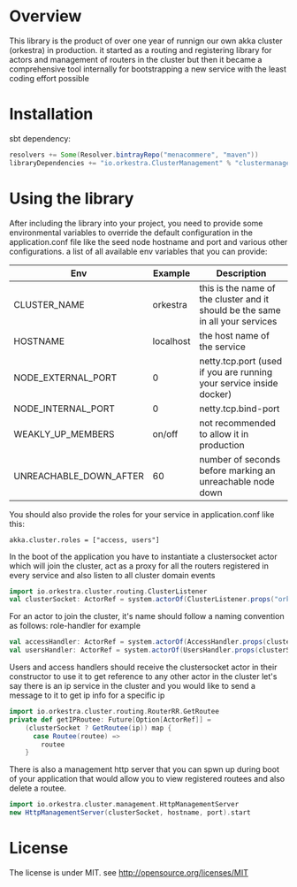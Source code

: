# Overview
This library is the product of over one year of runnign our own akka cluster (orkestra) in production. it started as a routing and registering library for actors and management of routers in the cluster but then it became a comprehensive tool internally for bootstrapping a new service with the least coding effort possible

# Installation
sbt dependency:
```sbt
resolvers += Some(Resolver.bintrayRepo("menacommere", "maven"))
libraryDependencies += "io.orkestra.ClusterManagement" % "clustermanagement_2.11" % "2.0"
```

# Using the library
After including the library into your project, you need to provide some environmental variables to override the default configuration in the application.conf file like the seed node hostname and port and various other configurations.
a list of all available env variables that you can provide:

Env | Example | Description
--- | ------- | -----------
CLUSTER_NAME | orkestra | this is the name of the cluster and it should be the same in all your services
HOSTNAME | localhost | the host name of the service
NODE_EXTERNAL_PORT | 0 | netty.tcp.port (used if you are running your service inside docker)
NODE_INTERNAL_PORT | 0 | netty.tcp.bind-port
WEAKLY_UP_MEMBERS | on/off | not recommended to allow it in production
UNREACHABLE_DOWN_AFTER | 60 | number of seconds before marking an unreachable node down

You should also provide the roles for your service in application.conf like this:
```
akka.cluster.roles = ["access, users"]
```
In the boot of the application you have to instantiate a clustersocket actor which will join the cluster, act as a proxy for all the routers registered in every service and also listen to all cluster domain events
```scala
import io.orkestra.cluster.routing.ClusterListener
val clusterSocket: ActorRef = system.actorOf(ClusterListener.props("orkestra"), "cluster-socket")
```
For an actor to join the cluster, it's name should follow a naming convention as follows: role-handler
for example
```scala
val accessHandler: ActorRef = system.actorOf(AccessHandler.props(clusterSocket), "access-handler")
val usersHandler: ActorRef = system.actorOf(UsersHandler.props(clusterSocket), "users-handler")
```
Users and access handlers should receive the clustersocket actor in their constructor to use it to get reference to any other actor in the cluster
let's say there is an ip service in the cluster and you would like to send a message to it to get ip info for a specific ip
```scala
import io.orkestra.cluster.routing.RouterRR.GetRoutee
private def getIPRoutee: Future[Option[ActorRef]] =
    (clusterSocket ? GetRoutee(ip)) map {
      case Routee(routee) =>
        routee
    }
```

There is also a management http server that you can spwn up during boot of your application that would allow you to view registered routees and
also delete a routee.
```scala
import io.orkestra.cluster.management.HttpManagementServer
new HttpManagementServer(clusterSocket, hostname, port).start
```

# License
The license is under MIT. see http://opensource.org/licenses/MIT
